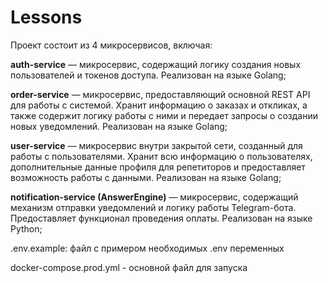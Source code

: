 # Lessons

Проект состоит из 4 микросервисов, включая:

**auth-service** — микросервис, содержащий логику создания новых пользователей и токенов доступа. Реализован на языке Golang;

**order-service** — микросервис, предоставляющий основной REST API для работы с системой. Хранит информацию о заказах и откликах, а также содержит логику работы с ними и передает запросы о создании новых уведомлений. Реализован на языке Golang;

**user-service** — микросервис внутри закрытой сети, созданный для работы с пользователями. Хранит всю информацию о пользователях, дополнительные данные профиля для репетиторов и предоставляет возможность работы с данными. Реализован на языке Golang;

**notification-service (AnswerEngine)** — микросервис, содержащий механизм отправки уведомлений и логику работы Telegram-бота. Предоставляет функционал проведения оплаты. Реализован на языке Python;

.env.example: файл с примером необходимых .env переменных

docker-compose.prod.yml - основной файл для запуска 
